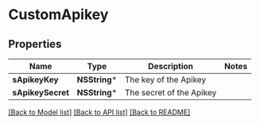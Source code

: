 # CustomApikey

## Properties
Name | Type | Description | Notes
------------ | ------------- | ------------- | -------------
**sApikeyKey** | **NSString*** | The key of the Apikey | 
**sApikeySecret** | **NSString*** | The secret of the Apikey | 

[[Back to Model list]](../README.md#documentation-for-models) [[Back to API list]](../README.md#documentation-for-api-endpoints) [[Back to README]](../README.md)


